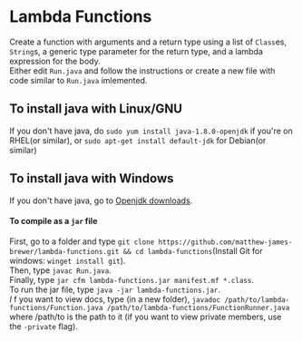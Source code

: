 # Lambda Functions
Create a function with arguments and a return type using a list of `Class`es, `String`s, a generic type parameter for the return type, and a lambda expression for the body.\
Either edit `Run.java` and follow the instructions or create a new file with code similar to `Run.java` imlemented.
## To install java with Linux/GNU
If you don't have java, do `sudo yum install java-1.8.0-openjdk` if you're on RHEL(or similar), or `sudo apt-get install default-jdk` for Debian(or similar)
## To install java with Windows
If you don't have java, go to [Openjdk downloads](https://jdk.java.net).
#### To compile as a `jar` file
First, go to a folder and type `git clone https://github.com/matthew-james-brewer/lambda-functions.git && cd lambda-functions`(Install Git for windows: `winget install git`).\
Then, type `javac Run.java`.\
Finally, type `jar cfm lambda-functions.jar manifest.mf *.class`.\
To run the jar file, type `java -jar lambda-functions.jar`.\
_*I*_ f you want to view docs, type (in a new folder), `javadoc /path/to/lambda-functions/Function.java /path/to/lambda-functions/FunctionRunner.java` where /path/to is the path to it (if you want to view private members, use the `-private` flag).
